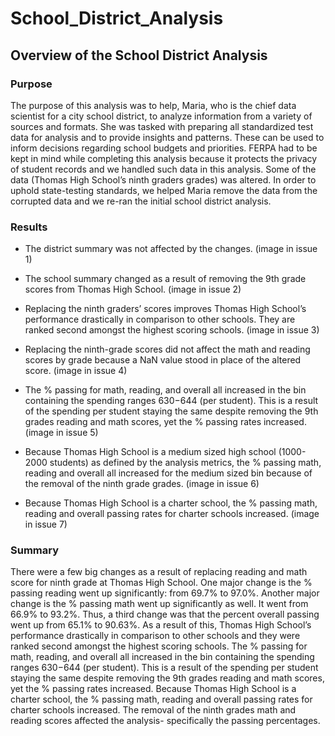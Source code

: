 # School_District_Analysis

## Overview of the School  District Analysis

### Purpose

The purpose of this analysis was to help, Maria, who is the chief data scientist for a city school  district, to analyze information from a variety of sources and formats. She was tasked with preparing all standardized test data for analysis and to provide insights and patterns. These can be used to inform decisions regarding school budgets and priorities. FERPA had to be kept in mind while completing this analysis because it protects the privacy of student records and we handled such data in this analysis. Some of the data (Thomas High School’s ninth graders grades) was altered. In order to uphold state-testing standards, we helped Maria remove the data from the corrupted data and we re-ran the initial school district analysis. 

### Results 
- The district summary was not affected by the changes. (image in issue 1)

- The school summary changed as a result of removing the 9th grade scores from Thomas High School. (image in issue 2)

- Replacing the ninth graders’ scores improves Thomas High School’s performance drastically in comparison to other schools. They are ranked second amongst the highest scoring schools. (image in issue 3)

- Replacing the ninth-grade scores did not affect the math and reading scores by grade because a NaN value stood in place of the altered score. (image in issue 4)

- The % passing for math, reading, and overall all increased in the bin containing the spending ranges $630-$644 (per student). This is a result of the spending per student staying the same despite removing the 9th grades reading and math scores, yet the % passing rates increased. (image in issue 5)

- Because Thomas High School is a medium sized high school (1000-2000 students) as defined by the analysis metrics, the % passing math, reading and overall all increased for the medium sized bin because of the removal of the ninth grade grades. 
(image in issue 6)
- Because Thomas High School is a charter school, the % passing math, reading and overall passing rates for charter schools increased. (image in issue 7)

### Summary
There were a few big changes as a result of replacing reading and math score for ninth grade at Thomas High School. One major change is the % passing reading went up significantly: from 69.7% to 97.0%. Another major change is the % passing math went up significantly as well. It went from 66.9% to 93.2%. Thus, a third change was that the percent overall passing  went up from 65.1% to 90.63%. As a result of this, Thomas High School’s performance drastically in comparison to other schools and they were ranked second amongst the highest scoring schools. The % passing for math, reading, and overall all increased in the bin containing the spending ranges $630-$644 (per student). This is a result of the spending per student staying the same despite removing the 9th grades reading and math scores, yet the % passing rates increased. Because Thomas High School is a charter school, the % passing math, reading and overall passing rates for charter schools increased. The removal of the ninth grades math and reading scores affected the analysis- specifically the passing percentages. 
